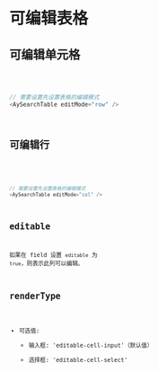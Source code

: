# 可编辑表格

## 可编辑单元格

<code src="./AySearchTableEditDemo.tsx" />

```js
// 需要设置先设置表格的编辑模式
<AySearchTable editMode="row" />
```

## 可编辑行

<code src="./AySearchTableRowEditDemo.tsx" />

```js
// 需要设置先设置表格的编辑模式
<AySearchTable editMode="col" />
```

## editable

如果在 field 设置 `editable` 为 `true`，则表示此列可以编辑。

## renderType

- 可选值:
  - 输入框: 'editable-cell-input'（默认值）
  - 选择框: 'editable-cell-select'
